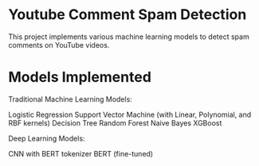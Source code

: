 # Youtube Comment Spam Detection

This project implements various machine learning models to detect spam comments on YouTube videos.

# Models Implemented

Traditional Machine Learning Models:

Logistic Regression
Support Vector Machine (with Linear, Polynomial, and RBF kernels)
Decision Tree
Random Forest
Naive Bayes
XGBoost

Deep Learning Models:

CNN with BERT tokenizer
BERT (fine-tuned)
